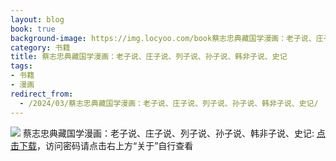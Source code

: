 ```yaml
---
layout: blog
book: true
background-image: https://img.locyoo.com/book蔡志忠典藏国学漫画：老子说、庄子说、列子说、孙子说、韩非子说、史记.jpg
category: 书籍
title: 蔡志忠典藏国学漫画：老子说、庄子说、列子说、孙子说、韩非子说、史记
tags:
- 书籍
- 漫画
redirect_from:
  - /2024/03/蔡志忠典藏国学漫画：老子说、庄子说、列子说、孙子说、韩非子说、史记/
---
```

![](https://img.locyoo.com/book蔡志忠典藏国学漫画：老子说、庄子说、列子说、孙子说、韩非子说、史记.jpg)
蔡志忠典藏国学漫画：老子说、庄子说、列子说、孙子说、韩非子说、史记: <a name = "ref1" href="https://url18.ctfile.com/f/50983618-1063935329-9748fe?p=3619">点击下载</a>，访问密码请点击右上方“关于”自行查看